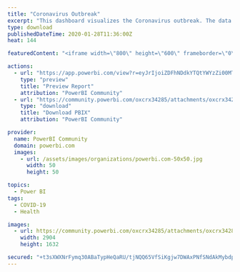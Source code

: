 ```yaml
---
title: "Coronavirus Outbreak"
excerpt: "This dashboard visualizes the Coronavirus outbreak. The data is refreshed hourly Data sources: WHO , CDC , NHC , and Dingxiangyuan ."
type: download
publishedDateTime: 2020-01-28T11:36:00Z
heat: 144

featuredContent: "<iframe width=\"800\" height=\"600\" frameborder=\"0\" src=\"https://app.powerbi.com/view?r=eyJrIjoiZDFhNDdkYTQtYWYzZi00MTBiLTllZmItODJhZjc1ODI1M2M4IiwidCI6IjUyMzU0N2M3LTlmOTYtNDVhNS05ZjA3LTFkYmQyMmM3ZTNhNiIsImMiOjh9\"></iframe>"

actions:
  - url: "https://app.powerbi.com/view?r=eyJrIjoiZDFhNDdkYTQtYWYzZi00MTBiLTllZmItODJhZjc1ODI1M2M4IiwidCI6IjUyMzU0N2M3LTlmOTYtNDVhNS05ZjA3LTFkYmQyMmM3ZTNhNiIsImMiOjh9"
    type: "preview"
    title: "Preview Report"
    attribution: "PowerBI Community"
  - url: "https://community.powerbi.com/oxcrx34285/attachments/oxcrx34285/DataStoriesGallery/3287/6/corona.pbix"
    type: "download"
    title: "Download PBIX"
    attribution: "PowerBI Community"

provider:
  name: PowerBI Community
  domain: powerbi.com
  images:
    - url: /assets/images/organizations/powerbi.com-50x50.jpg
      width: 50
      height: 50

topics:
  - Power BI
tags:
  - COVID-19
  - Health

images:
  - url: https://community.powerbi.com/oxcrx34285/attachments/oxcrx34285/DataStoriesGallery/3287/5/Corona%20Dashboard.png
    width: 2904
    height: 1632

secured: "+t3sXWXNrFymq30ABaTypHeQaRU/tjNQQ65VfSiKgjw7DWAxPNfSNdAkMybdp2l9DxvhmlousLcHRVgfoYnwT2hhGmsVvGdREjWAkI9c88zH7i3MoHAyONFFFFNTv1fDy6do6Ppd4xlL8ihuvHlixJzldFaVFtqdJorp5AeBJGswkeWoSU8/Z6HGD9sHxZoEoqLY6/BlMX4p7cb8YvAzXv/5tGp/WF8/+WWvXcf/dSrUmzLhhpDZ5V627dqiOSM3bvIlMltsOH9p0BFW/xzrVSailPeCnieIjzUUwDI0rBQK+OC+HEWieqMhjTys143waMFOX9iQGbQsN+TPV3wbw+2v5uVYZkPDPNEanj41yWy9hO85fgeN9mifVmrtxauM;9Nep+nAu0TLI9Yt8z8tQ0w=="
---
```


